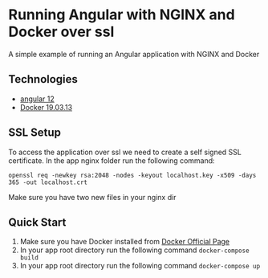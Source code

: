 # Running Angular with NGINX and Docker over ssl

A simple example of running an Angular application with NGINX and Docker 

## Technologies

- [angular 12](https://angular.io/)
- [Docker 19.03.13](https://www.docker.com/get-started)

## SSL Setup

To access the application over ssl we need to create a self signed SSL certificate. In the app nginx folder run the following command:

``openssl req -newkey rsa:2048 -nodes -keyout localhost.key -x509 -days 365 -out localhost.crt``

Make sure you have two new files in your nginx dir

##  Quick Start

1. Make sure you have Docker installed from [Docker Official Page](https://docs.docker.com/get-docker/)
2. In your app root directory run the following command ``docker-compose build``
3. In your app root directory run the following command  ``docker-compose up``

